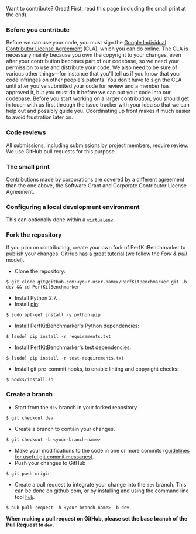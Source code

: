Want to contribute? Great! First, read this page (including the small print at the end).

### Before you contribute
Before we can use your code, you must sign the
[Google Individual Contributor License Agreement](https://developers.google.com/open-source/cla/individual?csw=1)
(CLA), which you can do online. The CLA is necessary mainly because you own the
copyright to your changes, even after your contribution becomes part of our
codebase, so we need your permission to use and distribute your code. We also
need to be sure of various other things—for instance that you'll tell us if you
know that your code infringes on other people's patents. You don't have to sign
the CLA until after you've submitted your code for review and a member has
approved it, but you must do it before we can put your code into our codebase.
Before you start working on a larger contribution, you should get in touch with
us first through the issue tracker with your idea so that we can help out and
possibly guide you. Coordinating up front makes it much easier to avoid
frustration later on.

### Code reviews
All submissions, including submissions by project members, require review. We
use GitHub pull requests for this purpose.

### The small print
Contributions made by corporations are covered by a different agreement than
the one above, the Software Grant and Corporate Contributor License Agreement.

### Configuring a local development environment
This can optionally done within a [`virtualenv`](https://virtualenv.pypa.io/en/latest/).

### Fork the repository

If you plan on contributing, create your own fork of PerfKitBenchmarker to publish your changes.
GitHub has [a great tutorial](https://help.github.com/articles/fork-a-repo/) (we follow the *Fork & pull* model).

- Clone the repository:
```
$ git clone git@github.com:<your-user-name>/PerfKitBenchmarker.git -b dev && cd PerfKitBenchmarker
```
- Install Python 2.7.
- Install [pip](https://pypi.python.org/pypi/pip):
```
$ sudo apt-get install -y python-pip
```
- Install PerfKitBenchmarker's Python dependencies:
```
$ [sudo] pip install -r requirements.txt
```
- Install PerfKitBenchmarker's test dependencies:
```
$ [sudo] pip install -r test-requirements.txt
```
- Install git pre-commit hooks, to enable linting and copyright checks:
```
$ hooks/install.sh
```

### Create a branch
- Start from the `dev` branch in your forked repository.
```
$ git checkout dev
```
- Create a branch to contain your changes.
```
$ git checkout -b <your-branch-name>
```
- Make your modifications to the code in one or more commits [(guidelines for useful git commit messages)](http://tbaggery.com/2008/04/19/a-note-about-git-commit-messages.html).
- Push your changes to GitHub
```
$ git push origin
```
- Create a pull request to integrate your change into the `dev` branch.
This can be done on github.com, or by installing and using the command line tool [`hub`](https://github.com/github/hub).
```
$ hub pull-request -h <your-branch-name> -b dev
```
**When making a pull request on GitHub, please set the base branch of the Pull Request to `dev`.**
